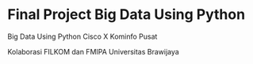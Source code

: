 # Final Project Big Data Using Python
Big Data Using Python Cisco X Kominfo Pusat

Kolaborasi FILKOM dan FMIPA Universitas Brawijaya
